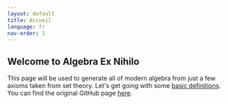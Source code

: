 ```yaml
---
layout: default
title: Accueil
language: fr
nav-order: 1
---
```


<meta name="description" content="{{ site.description }}">

## Welcome to Algebra Ex Nihilo

This page will be used to generate all of modern algebra from just a few axioms taken from set theory. Let's get going with some [basic definitions](basic_def.md). You can find the original GitHub page [here](welcome.md).

